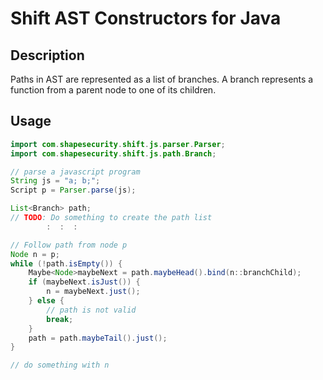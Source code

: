 Shift AST Constructors for Java===============================## DescriptionPaths in AST are represented as a list of branches. A branch represents a function from a parent node to one of its children.## Usage```javaimport com.shapesecurity.shift.js.parser.Parser;import com.shapesecurity.shift.js.path.Branch;// parse a javascript programString js = "a; b;";Script p = Parser.parse(js);List<Branch> path;// TODO: Do something to create the path list        :  :  :// Follow path from node pNode n = p;while (!path.isEmpty()) {	Maybe<Node>maybeNext = path.maybeHead().bind(n::branchChild);	if (maybeNext.isJust()) {		n = maybeNext.just();	} else {		// path is not valid		break;	}	path = path.maybeTail().just();}// do something with n```